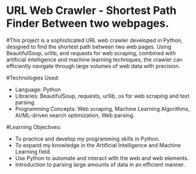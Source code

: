 ﻿# URL Web Crawler - Shortest Path Finder Between two webpages.

#This project is a sophisticated URL web crawler developed in Python, designed to find the shortest path between two web pages. Using BeautifulSoup, urllib, and requests
 for web scraping, combined with artificial intelligence and machine learning techniques, the crawler can efficiently navigate through large volumes of web data with precision.

#Technologies Used:
  - Language: Python
  - Libraries: BeautifulSoup, requests, urllib, os for web scraping and text parsing.
  - Programming Concepts: Web scraping, Machine Learning Algorithms, AI/ML-driven search optimization, Web parsing.

#Learning Objectives:
  - To practice and develop my programming skills in Python.
  - To expand my knowledge in the Artificial Intelligence and Machine Learning field.
  - Use Python to automate and interact with the web and web elements. 
  - Introduction to parsing large amounts of data in an efficient manner.
